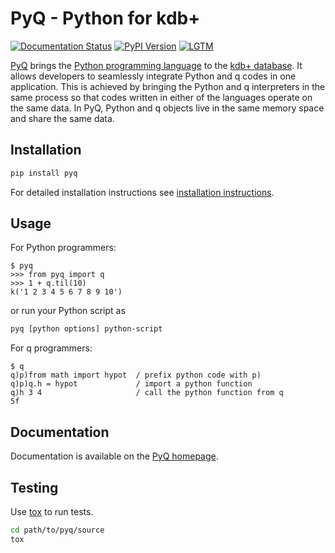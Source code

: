 # PyQ - Python for kdb+

[![Documentation Status](https://readthedocs.org/projects/pyq/badge/?version=latest)](http://pyq.readthedocs.io/en/latest/?badge=latest)
[![PyPI Version](https://img.shields.io/pypi/v/pyq.svg)](https://pypi.python.org/pypi/pyq)
[![LGTM](https://pyq.enlnt.com/_images/lgtm.svg)](https://lgtm.com/projects/g/enlnt/pyq)

[PyQ][2] brings the [Python programming language][4] to the [kdb+ database][5]. It allows
developers to seamlessly integrate Python and q codes in one application.
This is achieved by bringing the Python and q interpreters in the same process
so that codes written in either of the languages operate on the same data.
In PyQ, Python and q objects live in the same memory space and share the same
data.

## Installation

```bash
pip install pyq
```

For detailed installation instructions see [installation instructions][1].

## Usage

For Python programmers:

```
$ pyq
>>> from pyq import q
>>> 1 + q.til(10)
k('1 2 3 4 5 6 7 8 9 10')
```

or run your Python script as

```bash
pyq [python options] python-script
```

For q programmers:

```
$ q
q)p)from math import hypot  / prefix python code with p) 
q)p)q.h = hypot             / import a python function
q)h 3 4                     / call the python function from q
5f
```

## Documentation

Documentation is available on the [PyQ homepage][2].

## Testing

Use [tox][3] to run tests.

```bash
cd path/to/pyq/source
tox
```

[1]: http://code.kx.com/q/interfaces/pyq/install/
[2]: http://code.kx.com/q/interfaces/pyq/quickstart
[3]: https://tox.readthedocs.io/en/latest
[4]: https://www.python.org/about
[5]: https://kx.com
